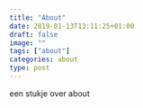 ```yaml
---
title: "About"
date: 2019-01-13T13:11:25+01:00
draft: false
image: ""
tags: ["about"]
categories: about
type: post
---
```


een stukje over about